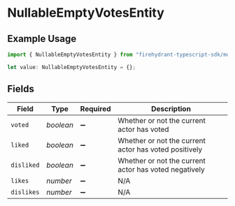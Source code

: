 # NullableEmptyVotesEntity

## Example Usage

```typescript
import { NullableEmptyVotesEntity } from "firehydrant-typescript-sdk/models/components";

let value: NullableEmptyVotesEntity = {};
```

## Fields

| Field                                                 | Type                                                  | Required                                              | Description                                           |
| ----------------------------------------------------- | ----------------------------------------------------- | ----------------------------------------------------- | ----------------------------------------------------- |
| `voted`                                               | *boolean*                                             | :heavy_minus_sign:                                    | Whether or not the current actor has voted            |
| `liked`                                               | *boolean*                                             | :heavy_minus_sign:                                    | Whether or not the current actor has voted positively |
| `disliked`                                            | *boolean*                                             | :heavy_minus_sign:                                    | Whether or not the current actor has voted negatively |
| `likes`                                               | *number*                                              | :heavy_minus_sign:                                    | N/A                                                   |
| `dislikes`                                            | *number*                                              | :heavy_minus_sign:                                    | N/A                                                   |
